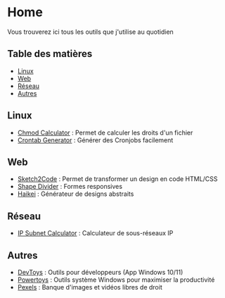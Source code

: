# Home
Vous trouverez ici tous les outils que j'utilise au quotidien

## Table des matières
- [Linux](#linux)
- [Web](#web)
- [Réseau](#reseau)
- [Autres](#autres)

## Linux
- [Chmod Calculator](https://chmod-calculator.com) : Permet de calculer les droits d'un fichier
- [Crontab Generator](https://crontab-generator.org/) : Générer des Cronjobs facilement

## Web
- [Sketch2Code](https://sketch2code.azurewebsites.net) : Permet de transformer un design en code HTML/CSS
- [Shape Divider](https://www.shapedivider.app/) : Formes responsives 
- [Haikei](https://app.haikei.app/) : Générateur de designs abstraits

## Réseau
- [IP Subnet Calculator](https://www.calculator.net/ip-subnet-calculator.html) : Calculateur de sous-réseaux IP
## Autres
- [DevToys](https://devtoys.app/) : Outils pour développeurs (App Windows 10/11)
- [Powertoys](https://github.com/microsoft/PowerToys) : Outils système Windows pour maximiser la productivité
- [Pexels](https://www.pexels.com/fr-fr/) : Banque d'images et vidéos libres de droit
